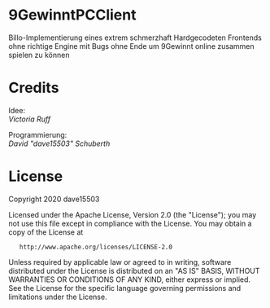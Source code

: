# 9GewinntPCClient
Billo-Implementierung eines extrem schmerzhaft Hardgecodeten Frontends ohne richtige Engine mit Bugs ohne Ende um 9Gewinnt online zusammen spielen zu können

# Credits
Idee:  
_Victoria Ruff_

Programmierung:  
_David "dave15503" Schuberth_

# License 

Copyright 2020 dave15503

   Licensed under the Apache License, Version 2.0 (the "License");
   you may not use this file except in compliance with the License.
   You may obtain a copy of the License at

       http://www.apache.org/licenses/LICENSE-2.0

   Unless required by applicable law or agreed to in writing, software
   distributed under the License is distributed on an "AS IS" BASIS,
   WITHOUT WARRANTIES OR CONDITIONS OF ANY KIND, either express or implied.
   See the License for the specific language governing permissions and
   limitations under the License.

